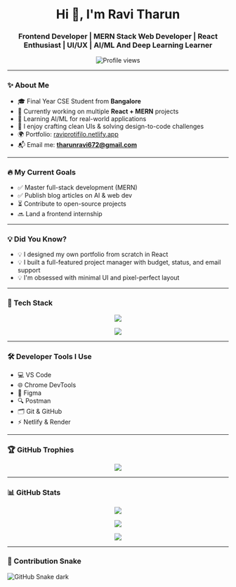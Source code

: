 <h1 align="center">Hi 👋, I'm Ravi Tharun</h1>
<h3 align="center">Frontend Developer | MERN Stack Web Developer | React Enthusiast | UI/UX | AI/ML And Deep Learning Learner</h3>

<p align="center">
  <img src="https://komarev.com/ghpvc/?username=ravitharun&label=Profile%20Views&color=yellow&style=flat" alt="Profile views" />
</p>

---

### ✨ About Me

- 🎓 Final Year CSE Student from **Bangalore**  
- 🔭 Currently working on multiple **React + MERN** projects  
- 🤖 Learning AI/ML for real-world applications  
- 🎨 I enjoy crafting clean UIs & solving design-to-code challenges  
- 🌍 Portfolio: [raviprotifilo.netlify.app](https://raviprotifilo.netlify.app)  
- 📬 Email me: **tharunravi672@gmail.com**

---

### 🔥 My Current Goals

- ✅ Master full-stack development (MERN)  
- ✅ Publish blog articles on AI & web dev  
- ⏳ Contribute to open-source projects  
- 🔜 Land a frontend internship  

---

### 💡 Did You Know?

- 💡 I designed my own portfolio from scratch in React  
- 💡 I built a full-featured project manager with budget, status, and email support  
- 💡 I'm obsessed with minimal UI and pixel-perfect layout  

---

### 🧰 Tech Stack

<p align="center">
  <img src="https://skillicons.dev/icons?i=html,css,js,react,tailwind,nodejs,express,mongodb,python,git,github,vscode,firebase,postgresql" />
</p>

<p align="center">
  <img src="https://skillicons.dev/icons?i=numpy,pandas,tensorflow" />
</p>

---

### 🛠 Developer Tools I Use

- 💻 VS Code  
- 🌐 Chrome DevTools  
- 🎨 Figma  
- 🔍 Postman  
- 🗂 Git & GitHub  
- ⚡ Netlify & Render  

---

### 🏆 GitHub Trophies

<p align="center">
  <img src="https://github-profile-trophy.vercel.app/?username=ravitharun&theme=onedark&no-frame=true&no-bg=true&margin-w=5" />
</p>

---

### 📊 GitHub Stats

<p align="center">
  <img src="https://github-readme-stats.vercel.app/api?username=ravitharun&show_icons=true&theme=github_dark&count_private=true&include_all_commits=true" />
</p>

<p align="center">
  <img src="https://github-readme-stats.vercel.app/api/top-langs/?username=ravitharun&layout=compact&theme=github_dark" />
</p>

<p align="center">
  <img src="https://github-readme-streak-stats.herokuapp.com/?user=ravitharun&theme=github-dark&hide_border=true" />
</p>

---

### 🐍 Contribution Snake

![GitHub Snake dark](https://github.com/ravitharun/ravitharun/blob/output/github-snake-dark.svg)

